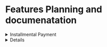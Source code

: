 # Features Planning and documenatation

<details>
<summary><strng> Installmental Payment </strong></summary>

##  Installmental Purchase Plan

### 1. **Concept**
 
Instead of paying the full price of a car at once, users can split the payment into smaller installments over **3 months, 6 months, or 12 months (1 year)**.

* Users make an initial deposit (e.g. first installment) when confirming the purchase.
* The remaining installments are auto-tracked and must be completed to finalize ownership.
* If payments are defaulted, rules apply (e.g. revoke booking, refund part, penalties).

---

### 2. **User Flow**

1. User selects a car.
2. At checkout → user chooses **Payment Type**:

   * Full payment => proceed to checkout
   * Installmental (3, 6, 12 months)
3. System generates an **installment plan** with:

   * Total price
   * Number of months
   * Amount per installment
   * Due dates
4. User pays the **first installment immediately**.
5. System updates purchase record 
6. Cron job / scheduled task monitors **upcoming due dates**.
7. Once all installments are completed → car is marked as fully purchased.

---

### 3. **Business Rules**

* **Down Payment**: User must pay at least the first installment upfront.
* **Due Dates**: Fixed schedule based on plan (monthly cycle).
* **Missed Payments**:

  * Grace period (e.g. 7 days).
  * After grace → purchase is marked as defaulted.
* **Completion**: Ownership only transfers after the last installment is cleared.
---

### 5. **Controller Workflow**

* **Purchase Controller** → When user selects installment, create both `InstallmentPlan` + first `InstallmentPayment` as paid.
* **Payment Controller** → Handles installment payments for subsequent months.
* **Cron Job** → Runs daily/weekly to check due dates, send reminders, and update defaulted plans.


## 🔄 Walkthrough of the Installmental Purchase Flow

### 1. **User Journey**

* **Step 1:** User picks a car.
* **Step 2:** User is fills out purchase details, asked to choose payment method. if user picks full payment,proceed to checkout. if User chooses installment option → **3, 6, or 12 months**.
* **Step 3:** System calculates:

* **Installment amount = Car Price ÷ Number of months**
  * Returns breakdown (amount per month, total duration, first payment due now).
* **Step 4:** User pays the **first installment (down payment)** immediately.
* **Step 5:** Payment schedule begins — **next due date = 30 days after first payment**.
* **Step 6:** Each month, user pays → we deduct from remaining balance and show updated balance.
* **Step 7:** Once last installment is paid → system marks car as **Fully Purchased** and transfers ownership.

---

### 2. **Default Handling**

* **Due Date Missed** → Grace period of **7 days**.
* If payment not made within grace period →

  * Apply **0.3% of remaining balance** as penalty.
  * New balance = Remaining + Penalty.
* **If default continues until end of plan** → Two options:

  1. **Request Extension:** Extend timeline with additional penalty interest.
  2. **Refund Request:** Refund amount already paid, but deduct **5–10% of car amount** as cancellation fee.

---

### 3. **At Each Payment**

* Deduct installment amount from remaining balance.
* Update `remainingBalance`.
* If `remainingBalance = 0` → Status = **Completed**, Car = **Unavailable**.
* Return updated plan details (paid so far, remaining, next due date).

---

### 4. **Notifications**

* **Email/SMS reminders**:

  * **7 days before due date** → "Upcoming installment due soon".
  * **On due date** → "Payment due today".
  * **During grace period** → "You have X days left to pay before penalty applies".

---

### 5. **Database Design 

#### `InstallmentPlan`

* `id`
* `purchaseId` (FK to Purchase)
* `userId`
* `totalAmount`
* `remainingBalance`
* `numberOfMonths` (3, 6, 12)
* `monthlyAmount`
* `status` ("active", "completed", "defaulted", "extended")
* `startDate`
* `endDate`

#### `InstallmentPayment`

* `id`
* `installmentPlanId` (FK)
* `dueDate`
* `amount`
* `isPaid` (boolean)
* `paymentDate` (nullable)
* `penaltyApplied` (boolean)

---

### 6. **Controller Workflow**

* **Purchase Controller**

  * Creates InstallmentPlan.
  * Marks first payment as paid.
* **Payment Controller**

  * Processes recurring installment payments.
  * Updates remaining balance + status.
* **Cron Job**

  * Runs daily.
  * Checks overdue payments.
  * Applies penalties after grace.
  * Sends reminders.
  * Marks defaulted plans.

---
```bash
Features  Documentation

* Multiple payment options (full or installments).
* Auto-calculated monthly installment plans.
* Grace period with penalty for late payments.
* Refund and extension options for defaulted plans.
* Automatic reminders for upcoming due dates.
* Real-time remaining balance tracking.
* Automatic car unavailability once fully paid.
```

</details>

<details>
 breaking the process into steps and endpoints,
 this isgoingtobe designed to save state as I go, so that when I finally hit checkout/payment I'll only need `purchaseId` because everything else is already collected.

 break it down clearly for **implementation planning**:

---

## 🛒 Purchase Flow (Full vs Installment)

### **Step 1: Start Purchase**
```firstPart
* Endpoint: `POST /purchase/start`
* Input: `{ carId, buyerId, quantity, paymentOption: "full" | "installment" }`
* Logic:

  * Validate car availability, decrement stock, mark unavailable if out of stock.
  * Create a `Purchase` record with **status: "Pending"**.
  * If installment → also create an `InstallmentPlan` record (with schedule + first installment info).
  * Response: `{ purchaseId, totalAmount, paymentOption }`.
```
---

### **Step 2: (Only for Installment) Setup Installment Plan**
```secondPart
* Endpoint: `POST /purchase/:purchaseId/installment`
* Input: `{ months: 3 | 6 | 12 }`
* Logic:

  * Calculate `installmentAmount = totalAmount / months`.
  * Generate `InstallmentPlan` + `InstallmentPayments` schedule (due dates).
  * Save to DB.
  * Response: `{ installmentPlanId, breakdown, nextDueDate }`.
```
---

### **Step 3: Confirm Purchase Details**
```third
* Endpoint: `GET /purchase/:purchaseId`
* Logic:

  * Fetch all info: car, buyer, payment option, total amount, installment plan (if any).
  * User can review before checkout.
  * Response: `{ purchaseDetails }`.
```
---

### **Step 4: Checkout (Payment Initialization)**

* Endpoint: `POST /payment/initialize`
* Input: `{ purchaseId }`
* Logic:

  * Fetch purchase (and installment if applicable).
  * Get current **due amount** (full price or first installment).
  * Call Paystack initialize API.
  * Save `Payment` record with `status: Pending`.
  * Return `authorization_url` to frontend.

---

### **Step 5: Verify Payment**

* Endpoint: `GET /payment/verify/:reference`
* Logic:

  * Verify with Paystack.
  * If full purchase → mark `Purchase.status = Completed`.
  * If installment → mark installment payment as `Paid`, update `remainingBalance`.

    * If balance left → `InstallmentPlan.status = Active`.
    * If all paid → `InstallmentPlan.status = Completed`, `Purchase.status = Completed`.
  * Save and return final status.

---

### **Step 6: Cron Jobs (Background Jobs)**

* Runs daily:

  * Check due dates of installment payments.
  * Send reminders.
  * Apply penalties if overdue after grace.
  * Mark defaulted if unpaid beyond grace + plan duration.

---

## Key Benefits of This Flow

* Every endpoint does **one job only**, 
* All data is **saved step by step**, so by checkout you just need `purchaseId`.
* Clean separation between:

  * **Purchase logic** (car availability, buyer, plan setup).
  * **Payment logic** (Paystack, statuses, verification).
  * **Installment logic** (schedule, penalties, balances).
* Easy to extend in future (add new payment providers, add loan options, etc.).

---

⚡ So in the design, **`/purchase/start` handles car + buyer + payment option**,
and **`/payment/initialize` only needs `purchaseId`** because all other details (price, plan, buyer) are already linked in DB.

</details>


